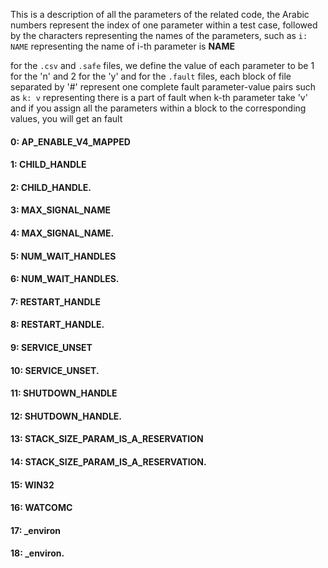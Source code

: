 This is a description of all the parameters of the related code,
the Arabic numbers represent the index of one parameter within a test case,
followed by the characters representing the names of the parameters,
such as `i: NAME` representing the name of i-th parameter is **NAME** 


for the `.csv` and `.safe` files, we define the value of each parameter to be 1 for the 'n' and 2 for the 'y'
and for the `.fault` files, each block of file separated by '#' represent one complete fault parameter-value pairs
such as `k: v` representing there is a part of fault when k-th parameter take 'v'
and if you assign all the parameters within a block to the corresponding values, you will get an fault


#### 0: AP_ENABLE_V4_MAPPED 
#### 1: CHILD_HANDLE 
#### 2: CHILD_HANDLE. 
#### 3: MAX_SIGNAL_NAME 
#### 4: MAX_SIGNAL_NAME. 
#### 5: NUM_WAIT_HANDLES 
#### 6: NUM_WAIT_HANDLES. 
#### 7: RESTART_HANDLE 
#### 8: RESTART_HANDLE. 
#### 9: SERVICE_UNSET 
#### 10: SERVICE_UNSET. 
#### 11: SHUTDOWN_HANDLE 
#### 12: SHUTDOWN_HANDLE. 
#### 13: STACK_SIZE_PARAM_IS_A_RESERVATION 
#### 14: STACK_SIZE_PARAM_IS_A_RESERVATION. 
#### 15: WIN32 
#### 16: __WATCOMC__ 
#### 17: _environ 
#### 18: _environ. 
